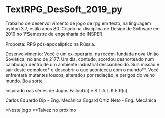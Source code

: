 # TextRPG_DesSoft_2019_py
Trabalho de desenvolivimento de jogo de rpg em texto, na linguagem pyhton 3.7, estilo anos 80. Criado na disciplina de Design de Software em 2019 no 1°Semestre de engenharia do INSPER.


Proposta: 
RPG pós-apocalíptico na Rússia.

Desenvolvimento: 
Você é um ex-operário, na recém-fundada nova União Soviética,
no ano de 2177. Um dia, contudo, acordou desnorteado num calabouço dentro de um ambiente industrial
desconhecido. Sua missão é sair deste complexo* e descobrir o que aconteceu com o mundo**.
Você enfrentará mutantes loucos, alterados por radiação, e perigos do velho mundo.
Boa sorte

Inspirado nas séries de Jogos Fallout(c) e S.T.A.L.K.E.R(c).


Carlos Eduardo Dip - Eng. Mecânica
Edgard Ortiz Neto - Eng. Mecânica



*Neste jogo
**Talvez no próximo